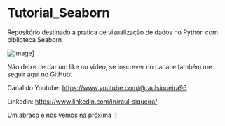 # Tutorial_Seaborn
Repositório destinado a pratica de visualização de dados no Python com biblioteca Seaborn

![image](https://user-images.githubusercontent.com/50225073/218260627-5eab8ba7-591f-4060-b6c1-c106b06aa5c3.png)]

Não deixe de dar um like no video, se inscrever no canal e também me seguir aqui no GitHubt 

Canal do Youtube: https://www.youtube.com/@raulsiqueira96

Linkedin: https://www.linkedin.com/in/raul-siqueira/

Um abraco e nos vemos na próxima :)
